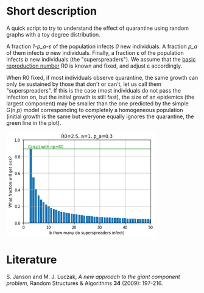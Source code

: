# Short description

A quick script to try to understand the effect of quarantine using random graphs with a toy degree distribution. 

A fraction *1-p_a-ε* of the population infects *0* new individuals.
A fraction *p_a* of them infects *a* new individuals. Finally, a fraction ε of the population infects *b* new individuals (the "superspreaders"). We assume that the [basic reproduction number](https://en.wikipedia.org/wiki/Basic_reproduction_number) R0 is known and fixed, and adjust ε accordingly.

When R0 fixed, if most individuals observe quarantine, the same growth can only be sustained by those that don't or can't, let us call them "superspreaders". If this is the case (most individuals do not pass the infection on, but the initial growth is still fast), the size of an epidemics (the largest component) may be smaller than the one predicted by the simple G(n,p) model corresponding to completely a homogeneous population (initial growth is the same but everyone equally ignores the quarantine, the green line in the plot).

![Example chart](example.png "30% infect 1, 100ε% (the superspreaders) infect b, others infect 0")

# Literature

S. Janson and M. J. Luczak, *A new approach to the giant component problem*, Random Structures & Algorithms **34** (2009): 197-216.
